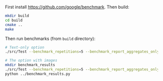 First install https://github.com/google/benchmark.
Then build:
```bash
mkdir build
cd build
cmake ..
make
```

Then run benchmarks (from `build` directory):
```bash
# Text-only option
./src/Test --benchmark_repetitions=5 --benchmark_report_aggregates_only=true

# The option with images
mkdir benchmark_results
./src/Test --benchmark_repetitions=5 --benchmark_report_aggregates_only=false --benchmark_out_format=csv --benchmark_out=bm_results.csv
python ../benchmark_results.py
```
